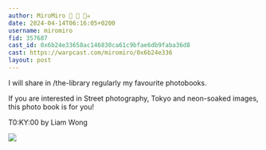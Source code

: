 ```yaml
---
author: MiroMiro 🎩 🔵 🏴‍☠️
date: 2024-04-14T06:16:05+0200
username: miromiro
fid: 357687
cast_id: 0x6b24e33658ac146830ca61c9bfae6db9faba36d8
cast: https://warpcast.com/miromiro/0x6b24e336
layout: post
---
```

I will share in /the-library regularly my favourite photobooks.  
  
If you are interested in Street photography, Tokyo and neon-soaked images, this photo book is for you!   
  
T0:KY:00 by Liam Wong  

![](https://imagedelivery.net/BXluQx4ige9GuW0Ia56BHw/b7832c11-1ed2-4c23-4f1e-dbcadee6a000/original)